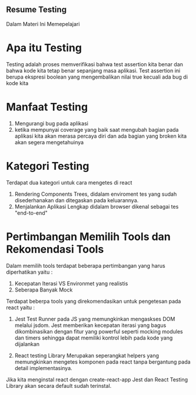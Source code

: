 ## Resume Testing
Dalam Materi Ini Memepelajari

# Apa itu Testing
Testing adalah proses memverifikasi bahwa test assertion kita benar dan bahwa kode kita tetap benar sepanjang masa aplikasi. Test assertion ini berupa ekspresi boolean yang mengembalikan nilai true kecuali ada bug di kode kita

# Manfaat Testing

1. Mengurangi bug pada aplikasi
2. ketika mempunyai coverage yang baik saat mengubah bagian pada aplikasi kita akan merasa percaya diri dan ada bagian yang broken kita akan segera mengetahuinya

# Kategori Testing
Terdapat dua kategori untuk cara mengetes di react

1. Rendering Components Trees, didalam enviroment tes yang sudah disederhanakan dan ditegaskan pada keluarannya.
2. Menjalankan Aplikasi Lengkap didalam browser dikenal sebagai tes "end-to-end"

# Pertimbangan Memilih Tools dan Rekomendasi Tools
Dalam memilih tools terdapat beberapa pertimbangan yang harus diperhatikan yaitu :

1. Kecepatan Iterasi VS Environmet yang realistis
2. Seberapa Banyak Mock

Terdapat beberpa tools yang direkomendasikan untuk pengetesan pada react yaitu :

1. Jest Test Runner pada JS yang memungkinkan mengaskses DOM melalui jsdom. Jest memberikan kecepatan iterasi yang bagus dikombinasikan dengan fitur yang powerful seperti mocking modules dan timers sehingga dapat memiliki kontrol lebih pada kode yang dijalankan

2. React testing Library Merupakan seperangkat helpers yang memungkinkan mengetes komponen pada react tanpa bergantung pada detail implementasinya.

Jika kita menginstal react dengan create-react-app Jest dan React Testing Library akan secara default sudah terinstal.